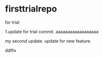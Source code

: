 # firsttrialrepo
for trial

1.update for trial commit.
aaaaaaaaaaaaaaaaaa

my second update.
update for new feature.

ddlfix
